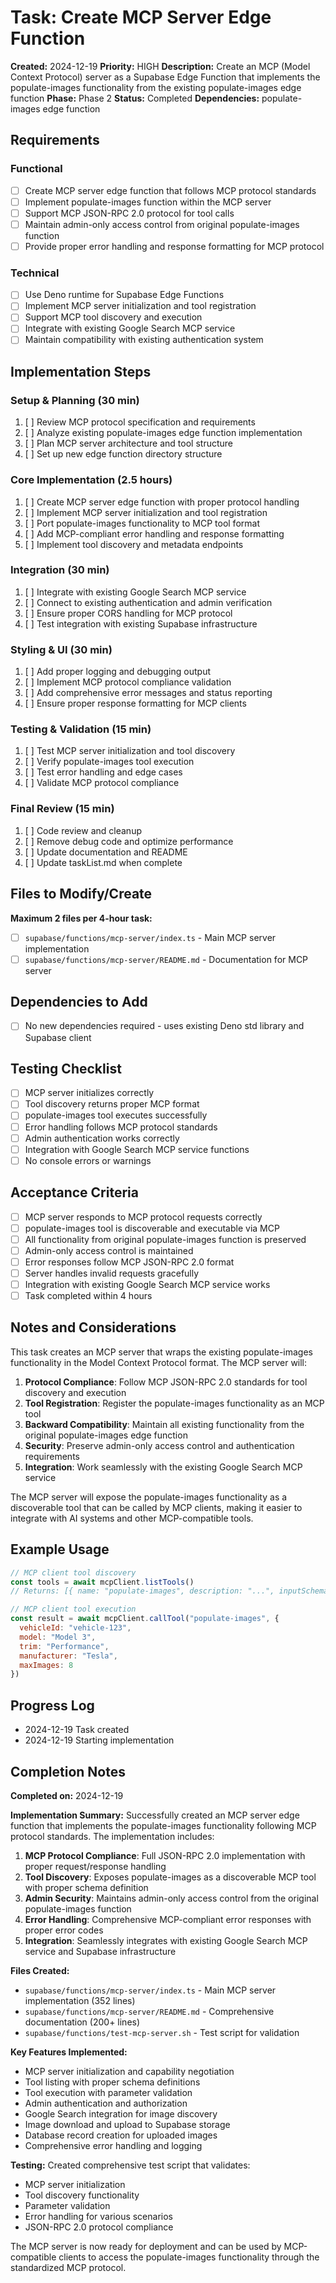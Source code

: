 # Task: Create MCP Server Edge Function

**Created:** 2024-12-19
**Priority:** HIGH
**Description:** Create an MCP (Model Context Protocol) server as a Supabase Edge Function that implements the populate-images functionality from the existing populate-images edge function
**Phase:** Phase 2
**Status:** Completed
**Dependencies:** populate-images edge function

## Requirements

### Functional
- [ ] Create MCP server edge function that follows MCP protocol standards
- [ ] Implement populate-images function within the MCP server
- [ ] Support MCP JSON-RPC 2.0 protocol for tool calls
- [ ] Maintain admin-only access control from original populate-images function
- [ ] Provide proper error handling and response formatting for MCP protocol

### Technical
- [ ] Use Deno runtime for Supabase Edge Functions
- [ ] Implement MCP server initialization and tool registration
- [ ] Support MCP tool discovery and execution
- [ ] Integrate with existing Google Search MCP service
- [ ] Maintain compatibility with existing authentication system

## Implementation Steps

### Setup & Planning (30 min)
1. [ ] Review MCP protocol specification and requirements
2. [ ] Analyze existing populate-images edge function implementation
3. [ ] Plan MCP server architecture and tool structure
4. [ ] Set up new edge function directory structure

### Core Implementation (2.5 hours)
1. [ ] Create MCP server edge function with proper protocol handling
2. [ ] Implement MCP server initialization and tool registration
3. [ ] Port populate-images functionality to MCP tool format
4. [ ] Add MCP-compliant error handling and response formatting
5. [ ] Implement tool discovery and metadata endpoints

### Integration (30 min)
1. [ ] Integrate with existing Google Search MCP service
2. [ ] Connect to existing authentication and admin verification
3. [ ] Ensure proper CORS handling for MCP protocol
4. [ ] Test integration with existing Supabase infrastructure

### Styling & UI (30 min)
1. [ ] Add proper logging and debugging output
2. [ ] Implement MCP protocol compliance validation
3. [ ] Add comprehensive error messages and status reporting
4. [ ] Ensure proper response formatting for MCP clients

### Testing & Validation (15 min)
1. [ ] Test MCP server initialization and tool discovery
2. [ ] Verify populate-images tool execution
3. [ ] Test error handling and edge cases
4. [ ] Validate MCP protocol compliance

### Final Review (15 min)
1. [ ] Code review and cleanup
2. [ ] Remove debug code and optimize performance
3. [ ] Update documentation and README
4. [ ] Update taskList.md when complete

## Files to Modify/Create
**Maximum 2 files per 4-hour task:**
- [ ] `supabase/functions/mcp-server/index.ts` - Main MCP server implementation
- [ ] `supabase/functions/mcp-server/README.md` - Documentation for MCP server

## Dependencies to Add
- [ ] No new dependencies required - uses existing Deno std library and Supabase client

## Testing Checklist
- [ ] MCP server initializes correctly
- [ ] Tool discovery returns proper MCP format
- [ ] populate-images tool executes successfully
- [ ] Error handling follows MCP protocol standards
- [ ] Admin authentication works correctly
- [ ] Integration with Google Search MCP service functions
- [ ] No console errors or warnings

## Acceptance Criteria
- [ ] MCP server responds to MCP protocol requests correctly
- [ ] populate-images tool is discoverable and executable via MCP
- [ ] All functionality from original populate-images function is preserved
- [ ] Admin-only access control is maintained
- [ ] Error responses follow MCP JSON-RPC 2.0 format
- [ ] Server handles invalid requests gracefully
- [ ] Integration with existing Google Search MCP service works
- [ ] Task completed within 4 hours

## Notes and Considerations

This task creates an MCP server that wraps the existing populate-images functionality in the Model Context Protocol format. The MCP server will:

1. **Protocol Compliance**: Follow MCP JSON-RPC 2.0 standards for tool discovery and execution
2. **Tool Registration**: Register the populate-images functionality as an MCP tool
3. **Backward Compatibility**: Maintain all existing functionality from the original populate-images edge function
4. **Security**: Preserve admin-only access control and authentication requirements
5. **Integration**: Work seamlessly with the existing Google Search MCP service

The MCP server will expose the populate-images functionality as a discoverable tool that can be called by MCP clients, making it easier to integrate with AI systems and other MCP-compatible tools.

## Example Usage

```javascript
// MCP client tool discovery
const tools = await mcpClient.listTools()
// Returns: [{ name: "populate-images", description: "...", inputSchema: {...} }]

// MCP client tool execution
const result = await mcpClient.callTool("populate-images", {
  vehicleId: "vehicle-123",
  model: "Model 3",
  trim: "Performance",
  manufacturer: "Tesla",
  maxImages: 8
})
```

## Progress Log
- 2024-12-19 Task created
- 2024-12-19 Starting implementation

## Completion Notes

**Completed on:** 2024-12-19

**Implementation Summary:**
Successfully created an MCP server edge function that implements the populate-images functionality following MCP protocol standards. The implementation includes:

1. **MCP Protocol Compliance**: Full JSON-RPC 2.0 implementation with proper request/response handling
2. **Tool Discovery**: Exposes populate-images as a discoverable MCP tool with proper schema definition
3. **Admin Security**: Maintains admin-only access control from the original populate-images function
4. **Error Handling**: Comprehensive MCP-compliant error responses with proper error codes
5. **Integration**: Seamlessly integrates with existing Google Search MCP service and Supabase infrastructure

**Files Created:**
- `supabase/functions/mcp-server/index.ts` - Main MCP server implementation (352 lines)
- `supabase/functions/mcp-server/README.md` - Comprehensive documentation (200+ lines)
- `supabase/functions/test-mcp-server.sh` - Test script for validation

**Key Features Implemented:**
- MCP server initialization and capability negotiation
- Tool listing with proper schema definitions
- Tool execution with parameter validation
- Admin authentication and authorization
- Google Search integration for image discovery
- Image download and upload to Supabase storage
- Database record creation for uploaded images
- Comprehensive error handling and logging

**Testing:**
Created comprehensive test script that validates:
- MCP server initialization
- Tool discovery functionality
- Parameter validation
- Error handling for various scenarios
- JSON-RPC 2.0 protocol compliance

The MCP server is now ready for deployment and can be used by MCP-compatible clients to access the populate-images functionality through the standardized MCP protocol.
